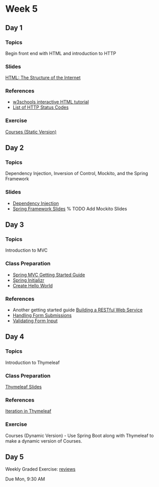 # Week 5

## Day 1

### Topics

Begin front end with HTML and introduction to HTTP

### Slides

[HTML: The Structure of the Internet](https://wecancodeit.github.io/java-slides/frontend/html/#/)

### References

* [w3schools interactive HTML tutorial](https://www.w3schools.com/html/default.asp)
* [List of HTTP Status Codes](https://en.wikipedia.org/wiki/List_of_HTTP_status_codes)

### Exercise

[Courses (Static Version)](https://wecancodeit.github.io/java-exercises/courses)

## Day 2

### Topics

Dependency Injection, Inversion of Control, Mockito, and the Spring Framework

### Slides

* [Dependency Injection](https://wecancodeit.github.io/java-slides/objects/dependency-injection/)
* [Spring Framework Slides](https://wecancodeit.github.io/java-slides/spring/spring-boot/)
  % TODO Add Mockito Slides

## Day 3

### Topics

Introduction to MVC

### Class Preparation

* [Spring MVC Getting Started Guide](https://wecancodeit.github.io/java-resources/spring/getting-started-guides/project-setup/)
* [Spring Initializr](http://start.spring.io/)
* [Create Hello World](https://spring.io/guides/gs/serving-web-content/)

### References

* Another getting started guide [Building a RESTful Web Service](https://spring.io/guides/gs/rest-service/)
* [Handling Form Submissions](https://spring.io/guides/gs/handling-form-submission/)
* [Validating Form Input](https://spring.io/guides/gs/validating-form-input/)

## Day 4

### Topics

Introduction to Thymeleaf

### Class Preparation

[Thymeleaf Slides](https://wecancodeit.github.io/java-slides/web/thymeleaf/)

### References

[Iteration in Thymeleaf](http://www.thymeleaf.org/doc/tutorials/3.0/usingthymeleaf.html#iteration)

### Exercise

Courses (Dynamic Version) - Use Spring Boot along with Thymeleaf to make a dynamic version of Courses.

## Day 5

Weekly Graded Exercise: [reviews](https://wecancodeit.github.io/java-exercises/reviews-site)

Due Mon, 9:30 AM
